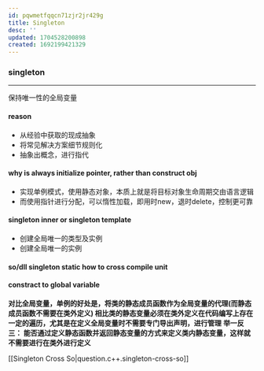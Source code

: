 ```yaml
---
id: pqwmetfqqcn71zjr2jr429g
title: Singleton
desc: ''
updated: 1704528200898
created: 1692199421329
---
```


### singleton
----------------
保持唯一性的全局变量
#### reason
- 从经验中获取的现成抽象
- 将常见解决方案细节规则化
- 抽象出概念，进行指代

#### why is always initialize pointer, rather than construct obj
- 实现单例模式，使用静态对象，本质上就是将目标对象生命周期交由语言逻辑
- 而使用指针进行分配，可以惰性加载，即用时new，退时delete，控制更可靠

#### singleton inner or singleton template
- 创建全局唯一的类型及实例
- 创建全局唯一的实例

#### so/dll singleton static how to cross compile unit

#### constract to global variable
**对比全局变量，单例的好处是，将类的静态成员函数作为全局变量的代理(而静态成员函数不需要在类外定义) 相比类的静态变量必须在类外定义在代码编写上存在一定的遍历，尤其是在定义全局变量时不需要专门导出声明，进行管理**
**举一反三： 能否通过定义静态函数并返回静态变量的方式来定义类内静态变量，这样就不需要进行在类外进行定义**

[[Singleton Cross So|question.c++.singleton-cross-so]]
